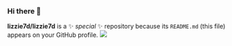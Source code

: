 ### Hi there 👋
<!-- ![Github Stats](https://github-readme-stats.vercel.app/api?username=lizzie7d&show_icons=true&theme=dark&count_private=true) -->



**lizzie7d/lizzie7d** is a ✨ _special_ ✨ repository because its `README.md` (this file) appears on your GitHub profile.
![](https://github-readme-stats.vercel.app/api?username=lizzie7d&theme=dark)
